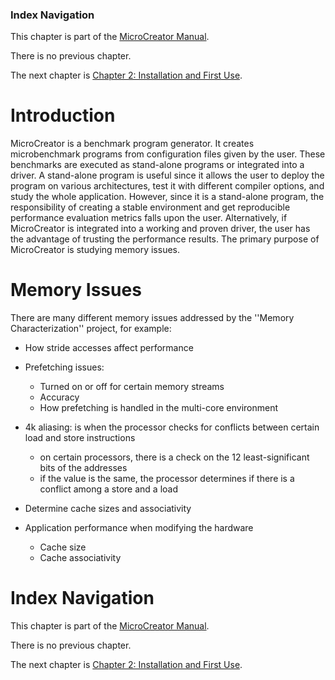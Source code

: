 ### Index Navigation ###

This chapter is part of the [MicroCreator Manual](MicroCreator.md).

There is no previous chapter.

The next chapter is [Chapter 2: Installation and First Use](MicroCreator_Chapter_2_Installation.md).

# Introduction #

MicroCreator is a benchmark program generator. It creates microbenchmark programs from configuration files given by the user. These benchmarks are executed as stand-alone programs or integrated into a driver. A stand-alone program is useful since it allows the user to deploy the program on various architectures, test it with different compiler options, and study the whole application. However, since it is a stand-alone program, the responsibility of creating a stable environment and get reproducible performance evaluation metrics falls upon the user. Alternatively, if MicroCreator is integrated into a working and proven driver, the user has the advantage of trusting the performance results. The primary purpose of MicroCreator is studying memory issues.

# Memory Issues #

There are many different memory issues addressed by the ''Memory Characterization'' project, for example:

  * How stride accesses affect performance

  * Prefetching issues:
    * Turned on or off for certain memory streams
    * Accuracy
    * How prefetching is handled in the multi-core environment

  * 4k aliasing: is when the processor checks for conflicts between certain load and store instructions
    * on certain processors, there is a check on the 12 least-significant bits of the addresses
    * if the value is the same, the processor determines if there is a conflict among a store and a load

  * Determine cache sizes and associativity

  * Application performance when modifying the hardware
    * Cache size
    * Cache associativity

# Index Navigation #

This chapter is part of the [MicroCreator Manual](MicroCreator.md).

There is no previous chapter.

The next chapter is [Chapter 2: Installation and First Use](MicroCreator_Chapter_2_Installation.md).